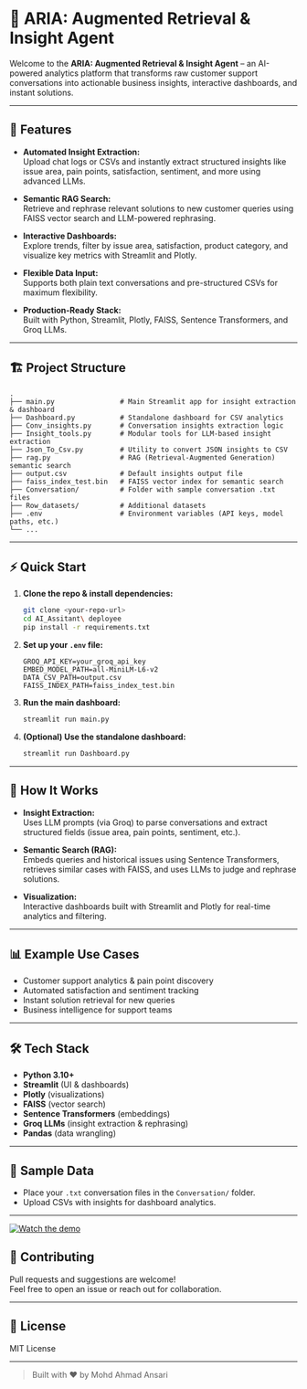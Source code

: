 # 🤖 ARIA: Augmented Retrieval & Insight Agent

Welcome to the **ARIA: Augmented Retrieval & Insight Agent** – an AI-powered analytics platform that transforms raw customer support conversations into actionable business insights, interactive dashboards, and instant solutions.

---

## 🚀 Features

- **Automated Insight Extraction:**  
  Upload chat logs or CSVs and instantly extract structured insights like issue area, pain points, satisfaction, sentiment, and more using advanced LLMs.

- **Semantic RAG Search:**  
  Retrieve and rephrase relevant solutions to new customer queries using FAISS vector search and LLM-powered rephrasing.

- **Interactive Dashboards:**  
  Explore trends, filter by issue area, satisfaction, product category, and visualize key metrics with Streamlit and Plotly.

- **Flexible Data Input:**  
  Supports both plain text conversations and pre-structured CSVs for maximum flexibility.

- **Production-Ready Stack:**  
  Built with Python, Streamlit, Plotly, FAISS, Sentence Transformers, and Groq LLMs.

---

## 🏗️ Project Structure

```
.
├── main.py                # Main Streamlit app for insight extraction & dashboard
├── Dashboard.py           # Standalone dashboard for CSV analytics
├── Conv_insights.py       # Conversation insights extraction logic
├── Insight_tools.py       # Modular tools for LLM-based insight extraction
├── Json_To_Csv.py         # Utility to convert JSON insights to CSV
├── rag.py                 # RAG (Retrieval-Augmented Generation) semantic search
├── output.csv             # Default insights output file
├── faiss_index_test.bin   # FAISS vector index for semantic search
├── Conversation/          # Folder with sample conversation .txt files
├── Row_datasets/          # Additional datasets
├── .env                   # Environment variables (API keys, model paths, etc.)
└── ...
```

---

## ⚡ Quick Start

1. **Clone the repo & install dependencies:**
    ```sh
    git clone <your-repo-url>
    cd AI_Assitant\ deployee
    pip install -r requirements.txt
    ```

2. **Set up your `.env` file:**
    ```
    GROQ_API_KEY=your_groq_api_key
    EMBED_MODEL_PATH=all-MiniLM-L6-v2
    DATA_CSV_PATH=output.csv
    FAISS_INDEX_PATH=faiss_index_test.bin
    ```

3. **Run the main dashboard:**
    ```sh
    streamlit run main.py
    ```

4. **(Optional) Use the standalone dashboard:**
    ```sh
    streamlit run Dashboard.py
    ```

---

## 🧠 How It Works

- **Insight Extraction:**  
  Uses LLM prompts (via Groq) to parse conversations and extract structured fields (issue area, pain points, sentiment, etc.).

- **Semantic Search (RAG):**  
  Embeds queries and historical issues using Sentence Transformers, retrieves similar cases with FAISS, and uses LLMs to judge and rephrase solutions.

- **Visualization:**  
  Interactive dashboards built with Streamlit and Plotly for real-time analytics and filtering.

---

## 📊 Example Use Cases

- Customer support analytics & pain point discovery
- Automated satisfaction and sentiment tracking
- Instant solution retrieval for new queries
- Business intelligence for support teams

---

## 🛠️ Tech Stack

- **Python 3.10+**
- **Streamlit** (UI & dashboards)
- **Plotly** (visualizations)
- **FAISS** (vector search)
- **Sentence Transformers** (embeddings)
- **Groq LLMs** (insight extraction & rephrasing)
- **Pandas** (data wrangling)

---

## 📂 Sample Data

- Place your `.txt` conversation files in the `Conversation/` folder.
- Upload CSVs with insights for dashboard analytics.

---

[![Watch the demo](https://img.youtube.com/vi/lIzwvYZBkVM/0.jpg)](https://youtu.be/lIzwvYZBkVM)


## 🤝 Contributing

Pull requests and suggestions are welcome!  
Feel free to open an issue or reach out for collaboration.

---

## 📄 License

MIT License

---

> Built with ❤️ by Mohd Ahmad Ansari
